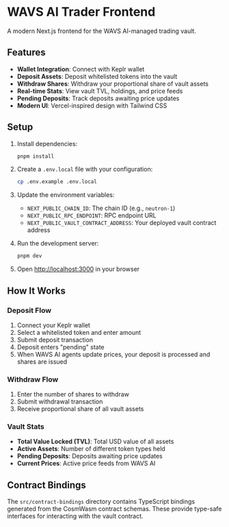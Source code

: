# WAVS AI Trader Frontend

A modern Next.js frontend for the WAVS AI-managed trading vault.

## Features

- **Wallet Integration**: Connect with Keplr wallet
- **Deposit Assets**: Deposit whitelisted tokens into the vault
- **Withdraw Shares**: Withdraw your proportional share of vault assets
- **Real-time Stats**: View vault TVL, holdings, and price feeds
- **Pending Deposits**: Track deposits awaiting price updates
- **Modern UI**: Vercel-inspired design with Tailwind CSS

## Setup

1. Install dependencies:

   ```bash
   pnpm install
   ```

2. Create a `.env.local` file with your configuration:

   ```bash
   cp .env.example .env.local
   ```

3. Update the environment variables:

   - `NEXT_PUBLIC_CHAIN_ID`: The chain ID (e.g., `neutron-1`)
   - `NEXT_PUBLIC_RPC_ENDPOINT`: RPC endpoint URL
   - `NEXT_PUBLIC_VAULT_CONTRACT_ADDRESS`: Your deployed vault contract address

4. Run the development server:

   ```bash
   pnpm dev
   ```

5. Open [http://localhost:3000](http://localhost:3000) in your browser

## How It Works

### Deposit Flow

1. Connect your Keplr wallet
2. Select a whitelisted token and enter amount
3. Submit deposit transaction
4. Deposit enters "pending" state
5. When WAVS AI agents update prices, your deposit is processed and shares are issued

### Withdraw Flow

1. Enter the number of shares to withdraw
2. Submit withdrawal transaction
3. Receive proportional share of all vault assets

### Vault Stats

- **Total Value Locked (TVL)**: Total USD value of all assets
- **Active Assets**: Number of different token types held
- **Pending Deposits**: Deposits awaiting price updates
- **Current Prices**: Active price feeds from WAVS AI

## Contract Bindings

The `src/contract-bindings` directory contains TypeScript bindings generated from the CosmWasm contract schemas. These provide type-safe interfaces for interacting with the vault contract.
